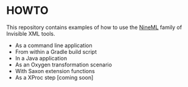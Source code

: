 # HOWTO

This repository contains examples of how to use the
[NineML](https://nineml.org/) family of Invisible XML tools.

* As a command line application
* From within a Gradle build script
* In a Java application
* As an Oxygen transformation scenario
* With Saxon extension functions
* As a XProc step [coming soon]
